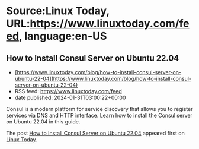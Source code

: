 # Source:Linux Today, URL:https://www.linuxtoday.com/feed, language:en-US

## How to Install Consul Server on Ubuntu 22.04
 - [https://www.linuxtoday.com/blog/how-to-install-consul-server-on-ubuntu-22-04](https://www.linuxtoday.com/blog/how-to-install-consul-server-on-ubuntu-22-04)
 - RSS feed: https://www.linuxtoday.com/feed
 - date published: 2024-01-31T03:00:22+00:00

<p>Consul is a modern platform for service discovery that allows you to register services via DNS and HTTP interface. Learn how to install the Consul server on Ubuntu 22.04 in this guide.</p>
<p>The post <a href="https://www.linuxtoday.com/blog/how-to-install-consul-server-on-ubuntu-22-04/" rel="nofollow">How to Install Consul Server on Ubuntu 22.04</a> appeared first on <a href="https://www.linuxtoday.com" rel="nofollow">Linux Today</a>.</p>


